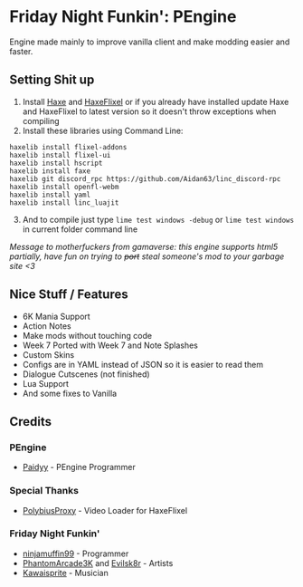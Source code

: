 # Friday Night Funkin': PEngine
Engine made mainly to improve vanilla client and make modding easier and faster.
## Setting Shit up
1. Install [Haxe](https://haxe.org/download/) and [HaxeFlixel](https://haxeflixel.com/documentation/install-haxeflixel/) or if you already have installed update Haxe and HaxeFlixel to latest version so it doesn't throw exceptions when compiling
2. Install these libraries using Command Line:
```
haxelib install flixel-addons
haxelib install flixel-ui
haxelib install hscript
haxelib install faxe
haxelib git discord_rpc https://github.com/Aidan63/linc_discord-rpc
haxelib install openfl-webm
haxelib install yaml
haxelib install linc_luajit
```
3. And to compile just type ```lime test windows -debug``` or ```lime test windows``` in current folder command line

*Message to motherfuckers from gamaverse: this engine supports html5 partially, have fun on trying to ~~port~~ steal someone's mod to your garbage site <3*
## Nice Stuff / Features
* 6K Mania Support
* Action Notes
* Make mods without touching code
* Week 7 Ported with Week 7 and Note Splashes
* Custom Skins
* Configs are in YAML instead of JSON so it is easier to read them
* Dialogue Cutscenes (not finished)
* Lua Support
* And some fixes to Vanilla
## Credits
### PEngine
- [Paidyy](https://paidyy.newgrounds.com/) - PEngine Programmer
### Special Thanks
- [PolybiusProxy](https://github.com/brightfyregit/Friday-Night-Funkin-Mp4-Video-Support) - Video Loader for HaxeFlixel
### Friday Night Funkin'
- [ninjamuffin99](https://twitter.com/ninja_muffin99) - Programmer
- [PhantomArcade3K](https://twitter.com/phantomarcade3k) and [Evilsk8r](https://twitter.com/evilsk8r) - Artists
- [Kawaisprite](https://twitter.com/kawaisprite) - Musician
